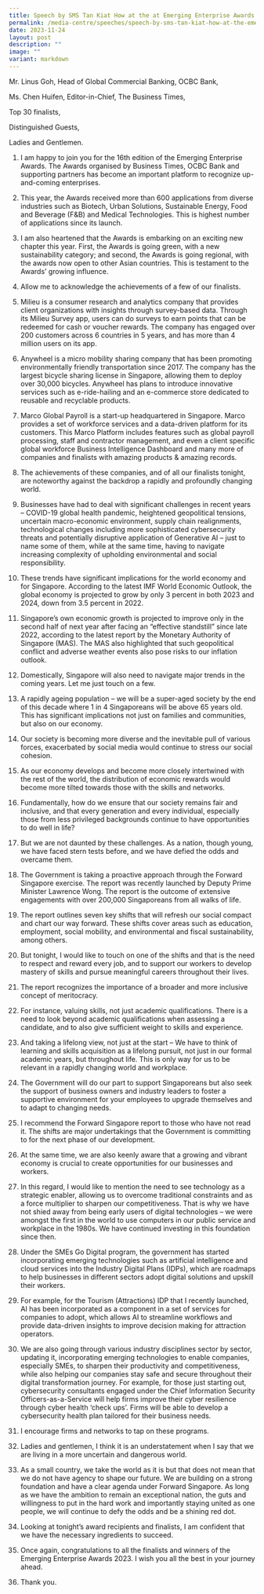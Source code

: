 ```yaml
---
title: Speech by SMS Tan Kiat How at the at Emerging Enterprise Awards (EEA) 2023
permalink: /media-centre/speeches/speech-by-sms-tan-kiat-how-at-the-emerging-enterprise-awards-2023/
date: 2023-11-24
layout: post
description: ""
image: ""
variant: markdown
---
```

Mr. Linus Goh, Head of Global Commercial Banking, OCBC Bank,

Ms. Chen Huifen, Editor-in-Chief, The Business Times,

Top 30 finalists,

Distinguished Guests,

Ladies and Gentlemen.

1.  I am happy to join you for the 16th edition of the Emerging Enterprise Awards. The Awards organised by Business Times, OCBC Bank and supporting partners has become an important platform to recognize up-and-coming enterprises.

2.  This year, the Awards received more than 600 applications from diverse industries such as Biotech, Urban Solutions, Sustainable Energy, Food and Beverage (F&B) and Medical Technologies. This is highest number of applications since its launch.

3.  I am also heartened that the Awards is embarking on an exciting new chapter this year. First, the Awards is going green, with a new sustainability category; and second, the Awards is going regional, with the awards now open to other Asian countries. This is testament to the Awards’ growing influence.

4.  Allow me to acknowledge the achievements of a few of our finalists.

5.  Milieu is a consumer research and analytics company that provides client organizations with insights through survey-based data. Through its Milieu Survey app, users can do surveys to earn points that can be redeemed for cash or voucher rewards. The company has engaged over 200 customers across 6 countries in 5 years, and has more than 4 million users on its app.

6.  Anywheel is a micro mobility sharing company that has been promoting environmentally friendly transportation since 2017. The company has the largest bicycle sharing license in Singapore, allowing them to deploy over 30,000 bicycles. Anywheel has plans to introduce innovative services such as e-ride-hailing and an e-commerce store dedicated to reusable and recyclable products.

7.  Marco Global Payroll is a start-up headquartered in Singapore. Marco provides a set of workforce services and a data-driven platform for its customers. This Marco Platform includes features such as global payroll processing, staff and contractor management, and even a client specific global workforce Business Intelligence Dashboard and many more of companies and finalists with amazing products & amazing records.
8.  The achievements of these companies, and of all our finalists tonight, are noteworthy against the backdrop a rapidly and profoundly changing world.

9.  Businesses have had to deal with significant challenges in recent years – COVID-19 global health pandemic, heightened geopolitical tensions, uncertain macro-economic environment, supply chain realignments, technological changes including more sophisticated cybersecurity threats and potentially disruptive application of Generative AI – just to name some of them, while at the same time, having to navigate increasing complexity of upholding environmental and social responsibility.

10.  These trends have significant implications for the world economy and for Singapore. According to the latest IMF World Economic Outlook, the global economy is projected to grow by only 3 percent in both 2023 and 2024, down from 3.5 percent in 2022.

11.  Singapore’s own economic growth is projected to improve only in the second half of next year after facing an “effective standstill” since late 2022, according to the latest report by the Monetary Authority of Singapore (MAS). The MAS also highlighted that such geopolitical conflict and adverse weather events also pose risks to our inflation outlook.

12.  Domestically, Singapore will also need to navigate major trends in the coming years. Let me just touch on a few.

13.  A rapidly ageing population – we will be a super-aged society by the end of this decade where 1 in 4 Singaporeans will be above 65 years old. This has significant implications not just on families and communities, but also on our economy.

14.  Our society is becoming more diverse and the inevitable pull of various forces, exacerbated by social media would continue to stress our social cohesion.

15.  As our economy develops and become more closely intertwined with the rest of the world, the distribution of economic rewards would become more tilted towards those with the skills and networks.

16.  Fundamentally, how do we ensure that our society remains fair and inclusive, and that every generation and every individual, especially those from less privileged backgrounds continue to have opportunities to do well in life?

17.  But we are not daunted by these challenges. As a nation, though young, we have faced stern tests before, and we have defied the odds and overcame them. 

18.  The Government is taking a proactive approach through the Forward Singapore exercise. The report was recently launched by Deputy Prime Minister Lawrence Wong. The report is the outcome of extensive engagements with over 200,000 Singaporeans from all walks of life.

19.  The report outlines seven key shifts that will refresh our social compact and chart our way forward. These shifts cover areas such as education, employment, social mobility, and environmental and fiscal sustainability, among others.

20.  But tonight, I would like to touch on one of the shifts and that is the need to respect and reward every job, and to support our workers to develop mastery of skills and pursue meaningful careers throughout their lives.

21.  The report recognizes the importance of a broader and more inclusive concept of meritocracy.

22.  For instance, valuing skills, not just academic qualifications. There is a need to look beyond academic qualifications when assessing a candidate, and to also give sufficient weight to skills and experience.

23.  And taking a lifelong view, not just at the start – We have to think of learning and skills acquisition as a lifelong pursuit, not just in our formal academic years, but throughout life. This is only way for us to be relevant in a rapidly changing world and workplace.

24.  The Government will do our part to support Singaporeans but also seek the support of business owners and industry leaders to foster a supportive environment for your employees to upgrade themselves and to adapt to changing needs.

25.  I recommend the Forward Singapore report to those who have not read it. The shifts are major undertakings that the Government is committing to for the next phase of our development.

26.  At the same time, we are also keenly aware that a growing and vibrant economy is crucial to create opportunities for our businesses and workers.

27.  In this regard, I would like to mention the need to see technology as a strategic enabler, allowing us to overcome traditional constraints and as a force multiplier to sharpen our competitiveness. That is why we have not shied away from being early users of digital technologies – we were amongst the first in the world to use computers in our public service and workplace in the 1980s. We have continued investing in this foundation since then.

28.  Under the SMEs Go Digital program, the government has started incorporating emerging technologies such as artificial intelligence and cloud services into the Industry Digital Plans (IDPs), which are roadmaps to help businesses in different sectors adopt digital solutions and upskill their workers.

29.  For example, for the Tourism (Attractions) IDP that I recently launched, AI has been incorporated as a component in a set of services for companies to adopt, which allows AI to streamline workflows and provide data-driven insights to improve decision making for attraction operators.

30.  We are also going through various industry disciplines sector by sector, updating it, incorporating emerging technologies to enable companies, especially SMEs, to sharpen their productivity and competitiveness, while also helping our companies stay safe and secure throughout their digital transformation journey. For example, for those just starting out, cybersecurity consultants engaged under the Chief Information Security Officers-as-a-Service will help firms improve their cyber resilience through cyber health ‘check ups’. Firms will be able to develop a cybersecurity health plan tailored for their business needs.

31.  I encourage firms and networks to tap on these programs.

32.  Ladies and gentlemen, I think it is an understatement when I say that we are living in a more uncertain and dangerous world.

33.  As a small country, we take the world as it is but that does not mean that we do not have agency to shape our future. We are building on a strong foundation and have a clear agenda under Forward Singapore. As long as we have the ambition to remain an exceptional nation, the guts and willingness to put in the hard work and importantly staying united as one people, we will continue to defy the odds and be a shining red dot.

34.  Looking at tonight’s award recipients and finalists, I am confident that we have the necessary ingredients to succeed.

35.  Once again, congratulations to all the finalists and winners of the Emerging Enterprise Awards 2023. I wish you all the best in your journey ahead.

36.  Thank you.